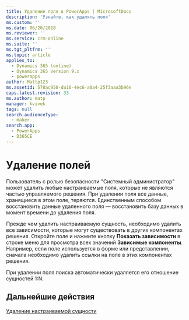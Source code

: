 ```yaml
---
title: Удаление поля в PowerApps | MicrosoftDocs
description: 'Узнайте, как удалять поля'
ms.custom: ''
ms.date: 06/20/2018
ms.reviewer: ''
ms.service: crm-online
ms.suite: ''
ms.tgt_pltfrm: ''
ms.topic: article
applies_to:
  - Dynamics 365 (online)
  - Dynamics 365 Version 9.x
  - powerapps
author: Mattp123
ms.assetid: 578ac950-da16-4ec6-a0a4-25f3aaa3b96e
caps.latest.revision: 33
ms.author: matp
manager: kvivek
tags: null
search.audienceType:
  - maker
search.app:
  - PowerApps
  - D365CE
---
```

# <a name="delete-fields"></a>Удаление полей

<a name="BKMK_DeletingFields"></a>   
 
 Пользователь с ролью безопасности "Системный администратор" может удалить любые настраиваемые поля, которые не являются частью управляемого решения. При удалении поля все данные, хранящиеся в этом поле, теряются. Единственным способом восстановить данные удаленного поля — восстановить базу данных в момент времени до удаления поля.  
  
 Прежде чем удалить настраиваемую сущность, необходимо удалить все зависимости, которые могут существовать в других компонентах решения. Откройте поле и нажмите кнопку **Показать зависимости** в строке меню для просмотра всех значений **Зависимые компоненты**. Например, если поле используется в форме или представлении, сначала необходимо удалить ссылки на поле в этих компонентах решения.  
  
 При удалении поля поиска автоматически удаляется его отношение сущностей 1:N.  

 ## <a name="next-steps"></a>Дальнейшие действия

 [Удаление настраиваемой сущности](data-platform-delete-entity.md)

